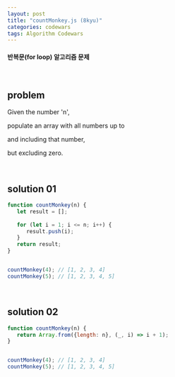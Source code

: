 ```yaml
---
layout: post
title: "countMonkey.js (8kyu)"
categories: codewars
tags: Algorithm Codewars
---
```


#### 반복문(for loop) 알고리즘 문제

<br>

## problem

Given the number 'n',

populate an array with all numbers up to

and including that number,

but excluding zero.

<br>

## solution 01

```javascript
function countMonkey(n) {
   let result = [];
   
   for (let i = 1; i <= n; i++) {
      result.push(i);
   }
   return result;
}


countMonkey(4);	// [1, 2, 3, 4]
countMonkey(5);	// [1, 2, 3, 4, 5]
```

<br>

## solution 02

```javascript
function countMonkey(n) {
   return Array.from({length: n}, (_, i) => i + 1);
}


countMonkey(4);	// [1, 2, 3, 4]
countMonkey(5);	// [1, 2, 3, 4, 5]
```

